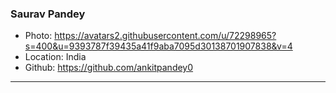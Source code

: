 ### Saurav Pandey

- Photo: https://avatars2.githubusercontent.com/u/72298965?s=400&u=9393787f39435a41f9aba7095d30138701907838&v=4
- Location: India
- Github: https://github.com/ankitpandey0

***
